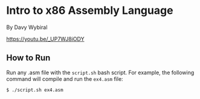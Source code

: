 # Intro to x86 Assembly Language

By Davy Wybiral

https://youtu.be/_UP7WJ8iODY

## How to Run

Run any .asm file with the `script.sh` bash script. For example, the following command will compile and run the `ex4.asm` file:

`$ ./script.sh ex4.asm`

